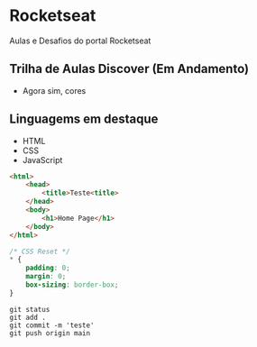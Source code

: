 # Rocketseat

Aulas e Desafios do portal Rocketseat

## Trilha de Aulas Discover (Em Andamento)

* Agora sim, cores

## Linguagems em destaque

* HTML
* CSS
* JavaScript

~~~html
<html>
    <head>
        <title>Teste<title>
    </head>
    <body>
        <h1>Home Page</h1>
    </body>
</html>

~~~

~~~css
/* CSS Reset */
* {
    padding: 0;
    margin: 0;
    box-sizing: border-box;
}
~~~

~~~git
git status
git add .
git commit -m 'teste'
git push origin main
~~~
